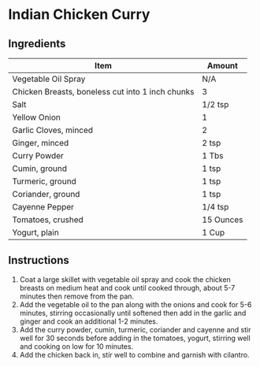 # Indian Chicken Curry

## Ingredients
| **Item**                                         | **Amount** |
| ------------------------------------------------ | ---------- |
| Vegetable Oil Spray                              | N/A        |
| Chicken Breasts, boneless cut into 1 inch chunks | 3          |
| Salt                                             | 1/2 tsp    |
| Yellow Onion                                     | 1          |
| Garlic Cloves, minced                            | 2          |
| Ginger, minced                                   | 2 tsp      |
| Curry Powder                                     | 1 Tbs      |
| Cumin, ground                                    | 1 tsp      |
| Turmeric, ground                                 | 1 tsp      |
| Coriander, ground                                | 1 tsp      |
| Cayenne Pepper                                   | 1/4 tsp    |
| Tomatoes, crushed                                | 15 Ounces  |
| Yogurt, plain                                    | 1 Cup      |

## Instructions
1. Coat a large skillet with vegetable oil spray and cook the chicken breasts on medium heat and cook until cooked through, about 5-7 minutes then remove from the pan.
2. Add the vegetable oil to the pan along with the onions and cook for 5-6 minutes, stirring occasionally until softened then add in the garlic and ginger and cook an additional 1-2 minutes.
3. Add the curry powder, cumin, turmeric, coriander and cayenne and stir well for 30 seconds before adding in the tomatoes, yogurt, stirring well and cooking on low for 10 minutes.
4. Add the chicken back in, stir well to combine and garnish with cilantro.

